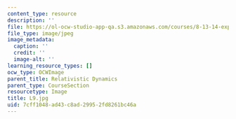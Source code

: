 ```yaml
---
content_type: resource
description: ''
file: https://ol-ocw-studio-app-qa.s3.amazonaws.com/courses/8-13-14-experimental-physics-i-ii-junior-lab-fall-2016-spring-2017/7cff1048ad43c8ad29952fd8261bc46a_L9.jpg
file_type: image/jpeg
image_metadata:
  caption: ''
  credit: ''
  image-alt: ''
learning_resource_types: []
ocw_type: OCWImage
parent_title: Relativistic Dynamics
parent_type: CourseSection
resourcetype: Image
title: L9.jpg
uid: 7cff1048-ad43-c8ad-2995-2fd8261bc46a
---
```


